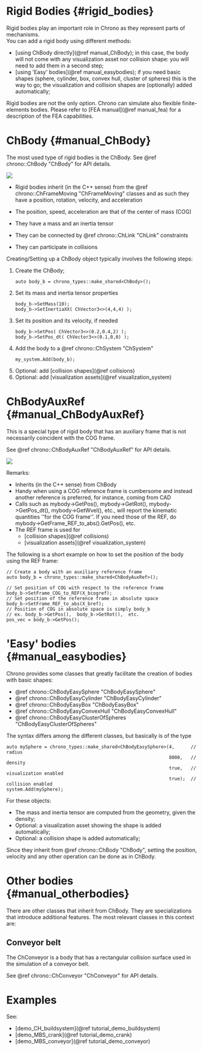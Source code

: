 ﻿
Rigid Bodies      {#rigid_bodies}
============

Rigid bodies play an important role in Chrono as they represent parts of mechanisms.  
You can add a rigid body using different methods:
 - [using ChBody directly](@ref manual_ChBody); in this case, the body will not come with any visualization asset nor collision shape: you will need to add them in a second step;
 - [using 'Easy' bodies](@ref manual_easybodies); if you need basic shapes (sphere, cylinder, box, convex hull, cluster of spheres) this is the way to go; the visualization and collision shapes are (optionally) added automatically;

Rigid bodies are not the only option. Chrono can simulate also flexible finite-elements bodies. Please refer to [FEA manual](@ref manual_fea) for a description of the FEA capabilities.

# ChBody   {#manual_ChBody}


The most used type of rigid bodies is the ChBody.
See @ref chrono::ChBody "ChBody" for API details.

![](http://www.projectchrono.org/assets/manual/pic_ChBody.png)

- Rigid bodies inherit (in the C++ sense) from the @ref chrono::ChFrameMoving "ChFrameMoving" classes and as such they have a position, rotation, velocity, and acceleration

- The position, speed, acceleration are that of the center of mass (COG) 

- They have a mass and an inertia tensor

- They can be connected by @ref chrono::ChLink "ChLink" constraints

- They can participate in collisions


Creating/Setting up a ChBody object typically involves the following steps:

1. Create the ChBody; 
   ~~~{.cpp}
   auto body_b = chrono_types::make_shared<ChBody>();
   ~~~
2. Set its mass and inertia tensor properties
   ~~~{.cpp}
   body_b->SetMass(10);
   body_b->SetInertiaXX( ChVector3<>(4,4,4) );
   ~~~
3. Set its position and its velocity, if needed
   ~~~{.cpp}
   body_b->SetPos( ChVector3<>(0.2,0.4,2) );
   body_b->SetPos_dt( ChVector3<>(0.1,0,0) );
   ~~~
4. Add the body to a @ref chrono::ChSystem "ChSystem"
   ~~~{.cpp}
   my_system.Add(body_b);
   ~~~
5. Optional: add [collision shapes](@ref collisions)
6. Optional: add [visualization assets](@ref visualization_system)

# ChBodyAuxRef   {#manual_ChBodyAuxRef}

This is a special type of rigid body that has an auxiliary 
frame that is not necessarily coincident with the COG frame.

See @ref chrono::ChBodyAuxRef "ChBodyAuxRef" for API details.
 
![](http://www.projectchrono.org/assets/manual/pic_ChBodyAuxRef.png)

Remarks:
- Inherits (in the C++ sense) from ChBody
- Handy when using a COG reference frame is cumbersome and instead another reference is preferred, for instance, coming from CAD
- Calls such as mybody->GetPos(), mybody->GetRot(), mybody->GetPos_dt(), mybody->GetWvel(), etc., will report the kinematic quantities ''for the COG frame''. If you need those of the REF, do mybody->GetFrame_REF_to_abs().GetPos(), etc.
- The REF frame is used for
  - [collision shapes](@ref collisions)
  - [visualization assets](@ref visualization_system)

The following is a short example on how to set the position 
of the body using the REF frame:

~~~{.cpp}
// Create a body with an auxiliary reference frame
auto body_b = chrono_types::make_shared<ChBodyAuxRef>();

// Set position of COG with respect to the reference frame
body_b->SetFrame_COG_to_REF(X_bcogref);
// Set position of the reference frame in absolute space
body_b->SetFrame_REF_to_abs(X_bref);
// Position of COG in absolute space is simply body_b
// ex. body_b->GetPos(),  body_b->GetRot(),  etc.
pos_vec = body_b->GetPos();
~~~

# 'Easy' bodies   {#manual_easybodies}
Chrono provides some classes that greatly facilitate the creation of bodies with basic shapes:

- @ref chrono::ChBodyEasySphere "ChBodyEasySphere"
- @ref chrono::ChBodyEasyCylinder "ChBodyEasyCylinder"
- @ref chrono::ChBodyEasyBox "ChBodyEasyBox"
- @ref chrono::ChBodyEasyConvexHull "ChBodyEasyConvexHull"
- @ref chrono::ChBodyEasyClusterOfSpheres "ChBodyEasyClusterOfSpheres"

The syntax differs among the different classes, but basically is of the type

~~~{.cpp}
auto mySphere = chrono_types::make_shared<ChBodyEasySphere>(4,      // radius
                                                            8000,   // density
                                                            true,   // visualization enabled
                                                            true);  // collision enabled
system.Add(mySphere);
~~~

For these objects:

- The mass and inertia tensor are computed from the geometry, given the density;
- Optional: a visualization asset showing the shape is added automatically;
- Optional: a collision shape is added automatically;
  
Since they inherit from @ref chrono::ChBody "ChBody", setting the position, velocity and any other operation can be done as in ChBody.


# Other bodies   {#manual_otherbodies}

There are other classes that inherit from ChBody. They are specializations 
that introduce additional features. The most relevant classes in this context are:


## Conveyor belt   

The ChConveyor is a body that has a rectangular collision surface 
used in the simulation of a conveyor belt.

See @ref chrono::ChConveyor "ChConveyor" for API details.

# Examples
See:
- [demo_CH_buildsystem](@ref tutorial_demo_buildsystem)
- [demo_MBS_crank](@ref tutorial_demo_crank)
- [demo_MBS_conveyor](@ref tutorial_demo_conveyor)
